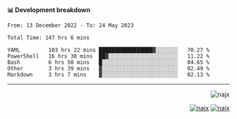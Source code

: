 <b>📊 Development breakdown</b>
<!--START_SECTION:waka-->

```text
From: 13 December 2022 - To: 24 May 2023

Total Time: 147 hrs 6 mins

YAML         103 hrs 22 mins █████████████████▓░░░░░░░   70.27 %
PowerShell   16 hrs 30 mins  ██▓░░░░░░░░░░░░░░░░░░░░░░   11.22 %
Bash         6 hrs 50 mins   █░░░░░░░░░░░░░░░░░░░░░░░░   04.65 %
Other        3 hrs 39 mins   ▓░░░░░░░░░░░░░░░░░░░░░░░░   02.49 %
Markdown     3 hrs 7 mins    ▓░░░░░░░░░░░░░░░░░░░░░░░░   02.13 %
```

<!--END_SECTION:waka-->
-----
<p align="right">
  <img src="https://komarev.com/ghpvc/?username=najx&label=GitHub%20Profile%20Views&color=yellow&style=flat" alt="najx" />
</p align="center">
<p align="right">
  <a href="https://www.linkedin.com/in/abdx"><img src="https://img.shields.io/badge/LinkedIn--_.svg?style=social&logo=linkedin" alt="najx"></a>
  <a href="https://stackoverflow.com/users/19588110/najim-abdelmoula"><img src="https://img.shields.io/badge/Stack Overflow--_.svg?style=social&logo=stackoverflow" alt="najx"></a>
</p align="center">
